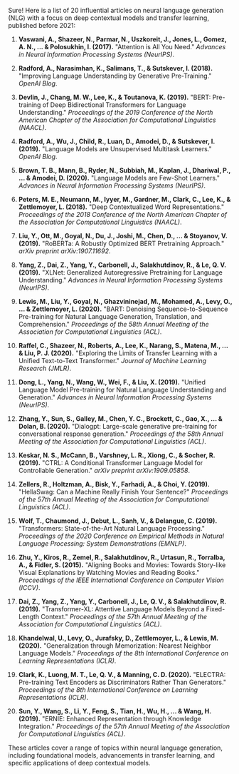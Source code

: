 Sure! Here is a list of 20 influential articles on neural language generation (NLG) with a focus on deep contextual models and transfer learning, published before 2021:

1. **Vaswani, A., Shazeer, N., Parmar, N., Uszkoreit, J., Jones, L., Gomez, A. N., ... & Polosukhin, I. (2017).** "Attention is All You Need." *Advances in Neural Information Processing Systems (NeurIPS)*.
   
2. **Radford, A., Narasimhan, K., Salimans, T., & Sutskever, I. (2018).** "Improving Language Understanding by Generative Pre-Training." *OpenAI Blog*.

3. **Devlin, J., Chang, M. W., Lee, K., & Toutanova, K. (2019).** "BERT: Pre-training of Deep Bidirectional Transformers for Language Understanding." *Proceedings of the 2019 Conference of the North American Chapter of the Association for Computational Linguistics (NAACL)*.

4. **Radford, A., Wu, J., Child, R., Luan, D., Amodei, D., & Sutskever, I. (2019).** "Language Models are Unsupervised Multitask Learners." *OpenAI Blog*.

5. **Brown, T. B., Mann, B., Ryder, N., Subbiah, M., Kaplan, J., Dhariwal, P., ... & Amodei, D. (2020).** "Language Models are Few-Shot Learners." *Advances in Neural Information Processing Systems (NeurIPS)*.

6. **Peters, M. E., Neumann, M., Iyyer, M., Gardner, M., Clark, C., Lee, K., & Zettlemoyer, L. (2018).** "Deep Contextualized Word Representations." *Proceedings of the 2018 Conference of the North American Chapter of the Association for Computational Linguistics (NAACL)*.

7. **Liu, Y., Ott, M., Goyal, N., Du, J., Joshi, M., Chen, D., ... & Stoyanov, V. (2019).** "RoBERTa: A Robustly Optimized BERT Pretraining Approach." *arXiv preprint arXiv:1907.11692*.

8. **Yang, Z., Dai, Z., Yang, Y., Carbonell, J., Salakhutdinov, R., & Le, Q. V. (2019).** "XLNet: Generalized Autoregressive Pretraining for Language Understanding." *Advances in Neural Information Processing Systems (NeurIPS)*.

9. **Lewis, M., Liu, Y., Goyal, N., Ghazvininejad, M., Mohamed, A., Levy, O., ... & Zettlemoyer, L. (2020).** "BART: Denoising Sequence-to-Sequence Pre-training for Natural Language Generation, Translation, and Comprehension." *Proceedings of the 58th Annual Meeting of the Association for Computational Linguistics (ACL)*.

10. **Raffel, C., Shazeer, N., Roberts, A., Lee, K., Narang, S., Matena, M., ... & Liu, P. J. (2020).** "Exploring the Limits of Transfer Learning with a Unified Text-to-Text Transformer." *Journal of Machine Learning Research (JMLR)*.

11. **Dong, L., Yang, N., Wang, W., Wei, F., & Liu, X. (2019).** "Unified Language Model Pre-training for Natural Language Understanding and Generation." *Advances in Neural Information Processing Systems (NeurIPS)*.

12. **Zhang, Y., Sun, S., Galley, M., Chen, Y. C., Brockett, C., Gao, X., ... & Dolan, B. (2020).** "Dialogpt: Large-scale generative pre-training for conversational response generation." *Proceedings of the 58th Annual Meeting of the Association for Computational Linguistics (ACL)*.

13. **Keskar, N. S., McCann, B., Varshney, L. R., Xiong, C., & Socher, R. (2019).** "CTRL: A Conditional Transformer Language Model for Controllable Generation." *arXiv preprint arXiv:1909.05858*.

14. **Zellers, R., Holtzman, A., Bisk, Y., Farhadi, A., & Choi, Y. (2019).** "HellaSwag: Can a Machine Really Finish Your Sentence?" *Proceedings of the 57th Annual Meeting of the Association for Computational Linguistics (ACL)*.

15. **Wolf, T., Chaumond, J., Debut, L., Sanh, V., & Delangue, C. (2019).** "Transformers: State-of-the-Art Natural Language Processing." *Proceedings of the 2020 Conference on Empirical Methods in Natural Language Processing: System Demonstrations (EMNLP)*.

16. **Zhu, Y., Kiros, R., Zemel, R., Salakhutdinov, R., Urtasun, R., Torralba, A., & Fidler, S. (2015).** "Aligning Books and Movies: Towards Story-like Visual Explanations by Watching Movies and Reading Books." *Proceedings of the IEEE International Conference on Computer Vision (ICCV)*.

17. **Dai, Z., Yang, Z., Yang, Y., Carbonell, J., Le, Q. V., & Salakhutdinov, R. (2019).** "Transformer-XL: Attentive Language Models Beyond a Fixed-Length Context." *Proceedings of the 57th Annual Meeting of the Association for Computational Linguistics (ACL)*.

18. **Khandelwal, U., Levy, O., Jurafsky, D., Zettlemoyer, L., & Lewis, M. (2020).** "Generalization through Memorization: Nearest Neighbor Language Models." *Proceedings of the 8th International Conference on Learning Representations (ICLR)*.

19. **Clark, K., Luong, M. T., Le, Q. V., & Manning, C. D. (2020).** "ELECTRA: Pre-training Text Encoders as Discriminators Rather Than Generators." *Proceedings of the 8th International Conference on Learning Representations (ICLR)*.

20. **Sun, Y., Wang, S., Li, Y., Feng, S., Tian, H., Wu, H., ... & Wang, H. (2019).** "ERNIE: Enhanced Representation through Knowledge Integration." *Proceedings of the 57th Annual Meeting of the Association for Computational Linguistics (ACL)*.

These articles cover a range of topics within neural language generation, including foundational models, advancements in transfer learning, and specific applications of deep contextual models.